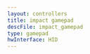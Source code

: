 ```yaml
---
layout: controllers
title: impact gamepad
descFile: impact_gamepad
type: gamepad
hwInterface: HID
---
```



